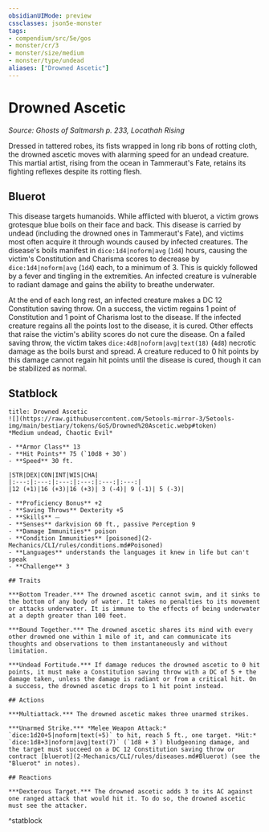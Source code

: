 ```yaml
---
obsidianUIMode: preview
cssclasses: json5e-monster
tags:
- compendium/src/5e/gos
- monster/cr/3
- monster/size/medium
- monster/type/undead
aliases: ["Drowned Ascetic"]
---
```

# Drowned Ascetic
*Source: Ghosts of Saltmarsh p. 233, Locathah Rising*  

Dressed in tattered robes, its fists wrapped in long rib bons of rotting cloth, the drowned ascetic moves with alarming speed for an undead creature. This martial artist, rising from the ocean in Tammeraut's Fate, retains its fighting reflexes despite its rotting flesh.

## Bluerot

This disease targets humanoids. While afflicted with bluerot, a victim grows grotesque blue boils on their face and back. This disease is carried by undead (including the drowned ones in Tammeraut's Fate), and victims most often acquire it through wounds caused by infected creatures. The disease's boils manifest in `dice:1d4|noform|avg` (`1d4`) hours, causing the victim's Constitution and Charisma scores to decrease by `dice:1d4|noform|avg` (`1d4`) each, to a minimum of 3. This is quickly followed by a fever and tingling in the extremities. An infected creature is vulnerable to radiant damage and gains the ability to breathe underwater.

At the end of each long rest, an infected creature makes a DC 12 Constitution saving throw. On a success, the victim regains 1 point of Constitution and 1 point of Charisma lost to the disease. If the infected creature regains all the points lost to the disease, it is cured. Other effects that raise the victim's ability scores do not cure the disease. On a failed saving throw, the victim takes `dice:4d8|noform|avg|text(18)` (`4d8`) necrotic damage as the boils burst and spread. A creature reduced to 0 hit points by this damage cannot regain hit points until the disease is cured, though it can be stabilized as normal.

## Statblock

```ad-statblock
title: Drowned Ascetic
![](https://raw.githubusercontent.com/5etools-mirror-3/5etools-img/main/bestiary/tokens/GoS/Drowned%20Ascetic.webp#token)
*Medium undead, Chaotic Evil*

- **Armor Class** 13
- **Hit Points** 75 (`10d8 + 30`)
- **Speed** 30 ft.

|STR|DEX|CON|INT|WIS|CHA|
|:---:|:---:|:---:|:---:|:---:|:---:|
|12 (+1)|16 (+3)|16 (+3)| 3 (-4)| 9 (-1)| 5 (-3)|

- **Proficiency Bonus** +2
- **Saving Throws** Dexterity +5
- **Skills** ⏤
- **Senses** darkvision 60 ft., passive Perception 9
- **Damage Immunities** poison
- **Condition Immunities** [poisoned](2-Mechanics/CLI/rules/conditions.md#Poisoned)
- **Languages** understands the languages it knew in life but can't speak
- **Challenge** 3

## Traits

***Bottom Treader.*** The drowned ascetic cannot swim, and it sinks to the bottom of any body of water. It takes no penalties to its movement or attacks underwater. It is immune to the effects of being underwater at a depth greater than 100 feet.

***Bound Together.*** The drowned ascetic shares its mind with every other drowned one within 1 mile of it, and can communicate its thoughts and observations to them instantaneously and without limitation.

***Undead Fortitude.*** If damage reduces the drowned ascetic to 0 hit points, it must make a Constitution saving throw with a DC of 5 + the damage taken, unless the damage is radiant or from a critical hit. On a success, the drowned ascetic drops to 1 hit point instead.

## Actions

***Multiattack.*** The drowned ascetic makes three unarmed strikes.

***Unarmed Strike.*** *Melee Weapon Attack:* `dice:1d20+5|noform|text(+5)` to hit, reach 5 ft., one target. *Hit:* `dice:1d8+3|noform|avg|text(7)` (`1d8 + 3`) bludgeoning damage, and the target must succeed on a DC 12 Constitution saving throw or contract [bluerot](2-Mechanics/CLI/rules/diseases.md#Bluerot) (see the "Bluerot" in notes).

## Reactions

***Dexterous Target.*** The drowned ascetic adds 3 to its AC against one ranged attack that would hit it. To do so, the drowned ascetic must see the attacker.
```
^statblock